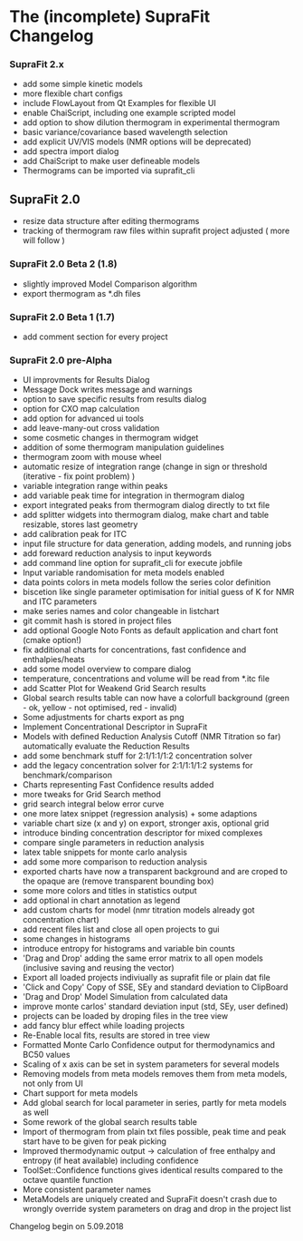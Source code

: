 # The (incomplete) SupraFit Changelog

### SupraFit 2.x
- add some simple kinetic models
- more flexible chart configs
- include FlowLayout from Qt Examples for flexible UI
- enable ChaiScript, including one example scripted model
- add option to show dilution thermogram in experimental thermogram
- basic variance/covariance based wavelength selection
- add explicit UV/VIS models (NMR options will be deprecated)
- add spectra import dialog
- add ChaiScript to make user defineable models
- Thermograms can be imported via suprafit_cli

## SupraFit 2.0

- resize data structure after editing thermograms 
- tracking of thermogram raw files within suprafit project adjusted ( more will follow )

### SupraFit 2.0 Beta 2 (1.8)

- slightly improved Model Comparison algorithm
- export thermogram as *.dh files

### SupraFit 2.0 Beta 1 (1.7)

- add comment section for every project

### SupraFit 2.0 pre-Alpha
- UI improvments for Results Dialog 
- Message Dock writes message and warnings
- option to save specific results from results dialog
- option for CXO map calculation
- add option for advanced ui tools
- add leave-many-out cross validation
- some cosmetic changes in thermogram widget
- addition of some thermogram manipulation guidelines
- thermogram zoom with mouse wheel
- automatic resize of integration range (change in sign or threshold (iterative - fix point problem) )
- variable integration range within peaks
- add variable peak time for integration in thermogram dialog
- export integrated peaks from thermogram dialog directly to txt file
- add splitter widgets into thermogram dialog, make chart and table resizable, stores last geometry
- add calibration peak for ITC
- input file structure for data generation, adding models, and running jobs
- add foreward reduction analysis to input keywords
- add command line option for suprafit_cli for execute jobfile
- Input variable randomisation for meta models enabled
- data points colors in meta models follow the series color definition
- biscetion like single parameter optimisation for initial guess of K for NMR and ITC parameters
- make series names and color changeable in listchart
- git commit hash is stored in project files
- add optional Google Noto Fonts as default application and chart font (cmake option!)
- fix additional charts for concentrations, fast confidence and enthalpies/heats
- add some model overview to compare dialog
- temperature, concentrations and volume will be read from \*.itc file
- add Scatter Plot for Weakend Grid Search results
- Global search results table can now have a colorfull background (green - ok, yellow - not optimised, red - invalid)
- Some adjustments for charts export as png
- Implement Concentrational Descriptor in SupraFit
- Models with defined Reduction Analysis Cutoff (NMR Titration so far) automatically evaluate the Reduction Results
- add some benchmark stuff for 2:1/1:1/1:2 concentration solver
- add the legacy concentration solver for 2:1/1:1/1:2 systems for benchmark/comparison
- Charts representing Fast Confidence results added
- more tweaks for Grid Search method
- grid search integral below error curve
- one more latex snippet (regression analysis) + some adaptions
- variable chart size (x and y) on export, stronger axis, optional grid
- introduce binding concentration descriptor for mixed complexes
- compare single parameters in reduction analysis
- latex table snippets for monte carlo analysis
- add some more comparison to reduction analysis
- exported charts have now a transparent background and are croped to the opaque are (remove transparent bounding box)
- some more colors and titles in statistics output
- add optional in chart annotation as legend
- add custom charts for model (nmr titration models already got concentration chart)
- add recent files list and close all open projects to gui
- some changes in histograms
- introduce entropy for histograms and variable bin counts
- 'Drag and Drop' adding the same error matrix to all open models (inclusive saving and reusing the vector)
- Export all loaded projects indiviually as suprafit file or plain dat file
- 'Click and Copy' Copy of SSE, SEy and standard deviation to ClipBoard
- 'Drag and Drop' Model Simulation from calculated data
- improve monte carlos' standard deviation input (std, SEy, user defined)
- projects can be loaded by droping files in the tree view
- add fancy blur effect while loading projects
- Re-Enable local fits, results are stored in tree view
- Formatted Monte Carlo Confidence output for thermodynamics and BC50 values
- Scaling of x axis can be set in system parameters for several models
- Removing models from meta models removes them from meta models, not only from UI
- Chart support for meta models
- Add global search for local parameter in series, partly for meta models as well
- Some rework of the global search results table
- Import of thermogram from plain txt files possible, peak time and peak start have to be given for peak picking
- Improved thermodynamic output -> calculation of free enthalpy and entropy (if heat available) including confidence
- ToolSet::Confidence functions gives identical results compared to the octave quantile function
- More consistent parameter names 
- MetaModels are uniquely created and SupraFit doesn't crash due to wrongly
override system parameters on drag and drop in the project list

Changelog begin on 5.09.2018

